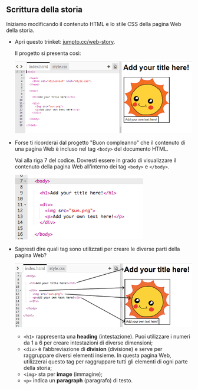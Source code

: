## Scrittura della storia

Iniziamo modificando il contenuto HTML e lo stile CSS della pagina Web della storia.

+ Apri questo trinket: <a href="http://jumpto.cc/web-story" target="_blank">jumpto.cc/web-story</a>.

	Il progetto si presenta così:

	![screenshot](images/story-starter.png)

+ Forse ti ricorderai dal progetto "Buon compleanno" che il contenuto di una pagina Web è incluso nel tag `<body>` del documento HTML.

	Vai alla riga 7 del codice. Dovresti essere in grado di visualizzare il contenuto della pagina Web all’interno dei tag `<body>` e `</body>`.

	![screenshot](images/story-html.png)

+ Sapresti dire quali tag sono utilizzati per creare le diverse parti della pagina Web?

	![screenshot](images/story-elements.png)

	+ `<h1>` rappresenta una __heading__ (intestazione). Puoi utilizzare i numeri da 1 a 6 per creare intestazioni di diverse dimensioni;
	+ `<div>` è l’abbreviazione di __division__ (divisione) e serve per raggruppare diversi elementi insieme. In questa pagina Web, utilizzerai questo tag per raggruppare tutti gli elementi di ogni parte della storia;
	+ `<img>` sta per __image__ (immagine);
	+ `<p>` indica un __paragraph__ (paragrafo) di testo.

